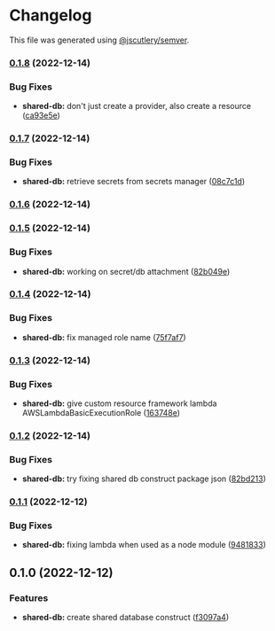 # Changelog

This file was generated using [@jscutlery/semver](https://github.com/jscutlery/semver).

### [0.1.8](https://github.com/justicointeractive/ji-constructs/compare/cdk-shared-database-0.1.7...cdk-shared-database-0.1.8) (2022-12-14)


### Bug Fixes

* **shared-db:** don't just create a provider, also create a resource ([ca93e5e](https://github.com/justicointeractive/ji-constructs/commit/ca93e5e396b6118afc5fc1819c889eaa4332c658))

### [0.1.7](https://github.com/justicointeractive/ji-constructs/compare/cdk-shared-database-0.1.6...cdk-shared-database-0.1.7) (2022-12-14)


### Bug Fixes

* **shared-db:** retrieve secrets from secrets manager ([08c7c1d](https://github.com/justicointeractive/ji-constructs/commit/08c7c1d556381e0a8568b91006ba0b3bb6906269))

### [0.1.6](https://github.com/justicointeractive/ji-constructs/compare/cdk-shared-database-0.1.5...cdk-shared-database-0.1.6) (2022-12-14)

### [0.1.5](https://github.com/justicointeractive/ji-constructs/compare/cdk-shared-database-0.1.4...cdk-shared-database-0.1.5) (2022-12-14)


### Bug Fixes

* **shared-db:** working on secret/db attachment ([82b049e](https://github.com/justicointeractive/ji-constructs/commit/82b049e9ddd3659ac22460df2eacab0352699f0e))

### [0.1.4](https://github.com/justicointeractive/ji-constructs/compare/cdk-shared-database-0.1.3...cdk-shared-database-0.1.4) (2022-12-14)


### Bug Fixes

* **shared-db:** fix managed role name ([75f7af7](https://github.com/justicointeractive/ji-constructs/commit/75f7af7d27b3d9e52ab181f763c045c8571074a9))

### [0.1.3](https://github.com/justicointeractive/ji-constructs/compare/cdk-shared-database-0.1.2...cdk-shared-database-0.1.3) (2022-12-14)


### Bug Fixes

* **shared-db:** give custom resource framework lambda AWSLambdaBasicExecutionRole ([163748e](https://github.com/justicointeractive/ji-constructs/commit/163748e3192d68561b777fd2dab03c04c4ace5bf))

### [0.1.2](https://github.com/justicointeractive/ji-constructs/compare/cdk-shared-database-0.1.1...cdk-shared-database-0.1.2) (2022-12-14)


### Bug Fixes

* **shared-db:** try fixing shared db construct package json ([82bd213](https://github.com/justicointeractive/ji-constructs/commit/82bd213e0b8c0dc4b138fe9a64e5e953ee635101))

### [0.1.1](https://github.com/justicointeractive/ji-constructs/compare/cdk-shared-database-0.1.0...cdk-shared-database-0.1.1) (2022-12-12)


### Bug Fixes

* **shared-db:** fixing lambda when used as a node module ([9481833](https://github.com/justicointeractive/ji-constructs/commit/9481833ea2bba1f74c0b3236d99cfdcfb937ed94))

## 0.1.0 (2022-12-12)


### Features

* **shared-db:** create shared database construct ([f3097a4](https://github.com/justicointeractive/ji-constructs/commit/f3097a473e6a7bf0a1b689639fc4f0c2d15f6333))
